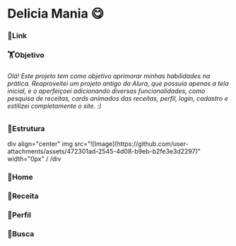 <h1 align="left">Delicia Mania 😋</h1>

###

<h3 align="left">🔗Link</h3>

###

<h3 align="left">🏋️Objetivo</h3>

###

<h6 align="left">Olá! Este projeto tem como objetivo aprimorar minhas habilidades na prática. Reaproveitei um projeto antigo da Alura, que possuía apenas a tela inicial, e o aperfeiçoei adicionando diversas funcionalidades, como pesquisa de receitas, cards animados das receitas, perfil, login, cadastro e estilizei completamente o site. :)</h6>

###

<h3 align="left">🧱Estrutura</h3>
div align="center"
img src="![Image](https://github.com/user-attachments/assets/472301ad-2545-4d08-b9eb-b2fe3e3d2297)" width="0px" /
/div

###

<h3 align="left">🏡Home</h3>

###

<h3 align="left">🥐Receita</h3>

###

<h3 align="left">🙋Perfil</h3>

###

<h3 align="left">🔎Busca</h3>

###
